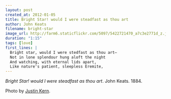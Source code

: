 ```yaml
---
layout: post
created_at: 2012-01-05
title: Bright Star! would I were steadfast as thou art
author: John Keats
filename: bright-star
image_url: http://farm6.staticflickr.com/5097/5422721470_a7c3e2771d_z.jpg
duration: "1:15"
tags: [love]
first_lines: |
  Bright star, would I were stedfast as thou art—
  Not in lone splendour hung aloft the night
  And watching, with eternal lids apart,
  Like nature's patient, sleepless Eremite,
---
```


_Bright Star! would I were steadfast as thou art_.  John Keats.  1884.

Photo by [Justin Kern](http://www.flickr.com/photos/justinwkern/5422721470/).

